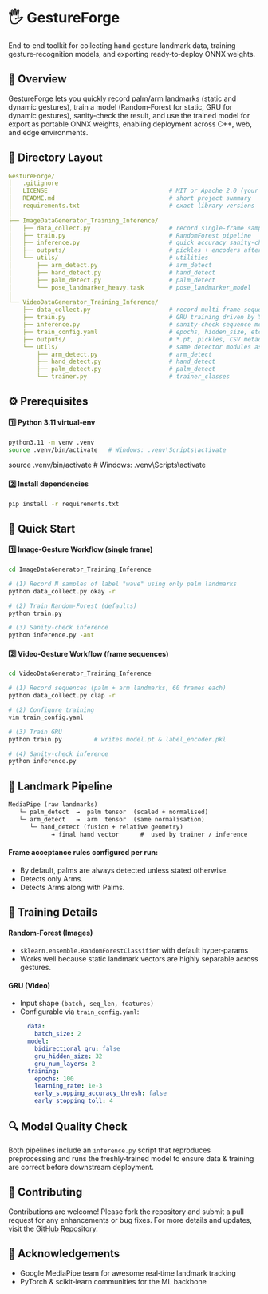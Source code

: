 # 🖐️ GestureForge

End‑to‑end toolkit for collecting hand‑gesture landmark data, training gesture‑recognition models, and exporting ready‑to‑deploy ONNX weights.

## 📌 Overview
GestureForge lets you quickly record palm/arm landmarks (static and dynamic gestures), train a model (Random‑Forest for static, GRU for dynamic gestures), sanity‑check the result, and use the trained model for export as portable ONNX weights, enabling deployment across C++, web, and edge environments.

## 📂 Directory Layout
```yaml
GestureForge/
│   .gitignore
│   LICENSE                                  # MIT or Apache 2.0 (your pick)
│   README.md                                # short project summary
│   requirements.txt                         # exact library versions
│
├── ImageDataGenerator_Training_Inference/
│   ├── data_collect.py                      # record single‑frame samples
│   ├── train.py                             # RandomForest pipeline
│   ├── inference.py                         # quick accuracy sanity‑check
│   ├── outputs/                             # pickles + encoders after each run
│   └── utils/                               # utilities
│       ├── arm_detect.py                    # arm_detect
│       ├── hand_detect.py                   # hand_detect
│       ├── palm_detect.py                   # palm_detect
│       └── pose_landmarker_heavy.task       # pose_landmarker_model
│
└── VideoDataGenerator_Training_Inference/
    ├── data_collect.py                      # record multi‑frame sequences
    ├── train.py                             # GRU training driven by YAML
    ├── inference.py                         # sanity‑check sequence model
    ├── train_config.yaml                    # epochs, hidden_size, etc.
    ├── outputs/                             # *.pt, pickles, CSV metadata
    └── utils/                               # same detector modules as above
        ├── arm_detect.py                    # arm_detect
        ├── hand_detect.py                   # hand_detect
        ├── palm_detect.py                   # palm_detect
        └── trainer.py                       # trainer_classes
```

## ⚙️ Prerequisites
#### 1️⃣ Python 3.11 virtual‑env
```bash
python3.11 -m venv .venv
source .venv/bin/activate   # Windows: .venv\Scripts\activate
```
source .venv/bin/activate   # Windows: .venv\Scripts\activate

#### 2️⃣ Install dependencies
```bash
pip install -r requirements.txt
```

## 🚀 Quick Start
#### 1️⃣ Image‑Gesture Workflow (single frame)
```bash
cd ImageDataGenerator_Training_Inference

# (1) Record N samples of label "wave" using only palm landmarks
python data_collect.py okay -r

# (2) Train Random‑Forest (defaults)
python train.py

# (3) Sanity‑check inference
python inference.py -ant
```

#### 2️⃣ Video‑Gesture Workflow (frame sequences)
```bash
cd VideoDataGenerator_Training_Inference

# (1) Record sequences (palm + arm landmarks, 60 frames each)
python data_collect.py clap -r

# (2) Configure training
vim train_config.yaml

# (3) Train GRU
python train.py         # writes model.pt & label_encoder.pkl

# (4) Sanity‑check inference
python inference.py
```

## 🔄 Landmark Pipeline
```txt
MediaPipe (raw landmarks)
   └─ palm_detect  →  palm tensor  (scaled + normalised)
   └─ arm_detect   →  arm  tensor  (same normalisation)
      └─ hand_detect (fusion + relative geometry)
            → final hand vector      #  used by trainer / inference
```
#### Frame acceptance rules configured per run:
- By default, palms are always detected unless stated otherwise.
- Detects only Arms.
- Detects Arms along with Palms.

## 🧠 Training Details
#### Random‑Forest (Images)
- `sklearn.ensemble.RandomForestClassifier` with default hyper‑params
- Works well because static landmark vectors are highly separable across gestures.

#### GRU (Video)
- Input shape `(batch, seq_len, features)`
- Configurable via `train_config.yaml`:
  ```yaml
    data:
      batch_size: 2
    model:
      bidirectional_gru: false
      gru_hidden_size: 32
      gru_num_layers: 2
    training:
      epochs: 100
      learning_rate: 1e-3
      early_stopping_accuracy_thresh: false
      early_stopping_toll: 4
  ```

## 🔍 Model Quality Check
Both pipelines include an `inference.py` script that reproduces preprocessing and runs the freshly‑trained model to ensure data & training are correct before downstream deployment.

## 🤝 Contributing
Contributions are welcome! Please fork the repository and submit a pull request for any enhancements or bug fixes. For more details and updates, visit the [GitHub Repository](https://github.com/tuhindutta/GestureForge).

## 🙏 Acknowledgements
- Google MediaPipe team for awesome real‑time landmark tracking
- PyTorch & scikit‑learn communities for the ML backbone
